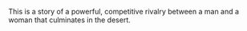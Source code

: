 This is a story of a powerful, competitive rivalry between a man and a woman that culminates in the desert.
